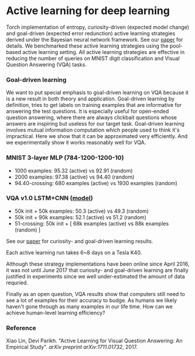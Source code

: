 # Active learning for deep learning

Torch implementation of entropy, curiosity-driven (expected model change) and goal-driven (expected error redunction) active learning strategies derived under the Bayesian neural network framework. See our [paper](https://arxiv.org/abs/1711.01732) for details. We benchmarked these active learning strategies using the pool-based active learning setting. All active learning strategies are effective in reducing the number of queries on MNIST digit classification and Visual Question Answering (VQA) tasks. 

### Goal-driven learning

We want to put special emphasis to goal-driven learning on VQA because it is a new result in both theory and application. Goal-driven learning by definition, tries to get labels on training examples that are informative for answering the test questions. It is especially useful for open-ended question answering, where there are always clickbait questions whose answers are inspiring but useless for our target task. Goal-driven learning involves mutual information computation which people used to think it's impractical. Here we show that it can be approximated very efficiently. And we experimentally show it works reasonably well for VQA.


### MNIST 3-layer MLP (784-1200-1200-10)

- 1000 examples: 95.32 (active) vs 92.91 (random)
- 2000 examples: 97.38 (active) vs 94.40 (random)
- 94.40-crossing: 680 examples (active) vs 1930 examples (random)

### VQA v1.0 LSTM+CNN ([model](https://github.com/GT-Vision-Lab/VQA_LSTM_CNN))

- 50k init + 50k examples: 50.3 (active) vs 49.3 (random)
- 50k init + 90k examples: 52.1 (active) vs 51.2 (random)
- 51-crossing: 50k init + [ 68k examples (active) vs 88k examples (random) ]

See our [paper](https://arxiv.org/abs/1711.01732) for curiosity- and goal-driven learning results. 

Each active learning run takes 6~8 days on a Tesla K40.

Although these strategy implementations have been online since April 2016, it was not until June 2017 that curiosity- and goal-driven learning are finally justified in experiments since we well under-estimated the amount of data requried.

Finally as an open question, VQA results show that computers still need to see a lot of examples for their accuracy to budge. As humans we likely haven't gone through as many examples in our life time. How can we achieve human-level learning efficiency? 

### Reference

Xiao Lin, Devi Parikh. "Active Learning for Visual Question Answering: An Empirical Study". *arXiv preprint arXiv:1711.01732*, 2017.

